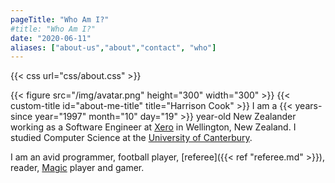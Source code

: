 ```yaml
---
pageTitle: "Who Am I?"
#title: "Who Am I?"
date: "2020-06-11"
aliases: ["about-us","about","contact", "who"]
---
```

{{< css url="css/about.css" >}}

{{< figure src="/img/avatar.png" height="300" width="300" >}}
{{< custom-title id="about-me-title" title="Harrison Cook" >}}
I am a {{< years-since year="1997" month="10" day="19" >}} year-old New Zealander working as a Software Engineer at [Xero](https://www.xero.com/) in Wellington, New Zealand. I studied Computer Science at the [University of Canterbury](https://www.canterbury.ac.nz/).

I am an avid programmer, football player, [referee]({{< ref "referee.md" >}}), reader, [Magic](https://magic.wizards.com/) player and gamer. 